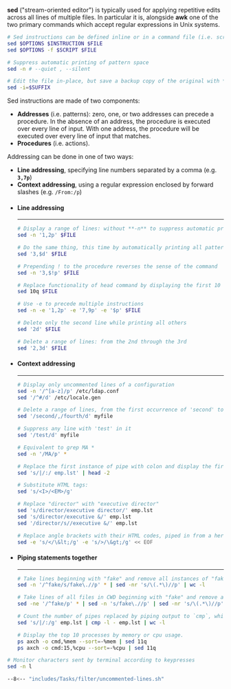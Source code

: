 **sed** ("stream-oriented editor") is typically used for applying repetitive edits across all lines of multiple files. 
In particular it is, alongside **awk** one of the two primary commands which accept regular expressions in Unix systems. 

```sh
# Sed instructions can be defined inline or in a command file (i.e. script).
sed $OPTIONS $INSTRUCTION $FILE
sed $OPTIONS -f $SCRIPT $FILE
```

```sh
# Suppress automatic printing of pattern space
sed -n # --quiet , --silent

# Edit the file in-place, but save a backup copy of the original with **$SUFFIX** appended to the filename.
sed -i=$SUFFIX
```

Sed instructions are made of two components: 

- **Addresses** (i.e. patterns): zero, one, or two addresses can precede a procedure. In the absence of an address, the procedure is executed over every line of input. With one address, the procedure will be executed over every line of input that matches.
- **Procedures** (i.e. actions).


Addressing can be done in one of two ways:

- **Line addressing**, specifying line numbers separated by a comma (e.g. **`3,7p`**)
- **Context addressing**, using a regular expression enclosed by forward slashes (e.g. `/From:/p`)

<div class="grid cards" markdown>

-   #### Line addressing

    ---

    ```sh
    # Display a range of lines: without **-n** to suppress automatic printing of pattern space, each line will be printed twice
    sed -n '1,2p' $FILE

    # Do the same thing, this time by automatically printing all pattern space but suppressing from the third line on. $ refers to the last line
    sed '3,$d' $FILE

    # Prepending ! to the procedure reverses the sense of the command
    sed -n '3,$!p' $FILE

    # Replace functionality of head command by displaying the first 10 lines, then quitting
    sed 10q $FILE

    # Use -e to precede multiple instructions
    sed -n -e '1,2p' -e '7,9p' -e '$p' $FILE

    # Delete only the second line while printing all others
    sed '2d' $FILE

    # Delete a range of lines: from the 2nd through the 3rd
    sed '2,3d' $FILE
    ```

-   #### Context addressing

    ---

    ```sh title="Context addressing"
    # Display only uncommented lines of a configuration
    sed -n '/^[a-z]/p' /etc/ldap.conf
    sed '/^#/d' /etc/locale.gen

    # Delete a range of lines, from the first occurrence of 'second' to the line with the first occurrence of 'fourth'
    sed '/second/,/fourth/d' myfile

    # Suppress any line with 'test' in it
    sed '/test/d' myfile

    # Equivalent to grep MA *
    sed -n '/MA/p' *

    # Replace the first instance of pipe with colon and display the first two lines.
    sed 's/|/:/ emp.lst' | head -2

    # Substitute HTML tags:
    sed 's/<I>/<EM>/g'

    # Replace "director" with "executive director"
    sed 's/director/executive director/' emp.lst
    sed 's/director/executive &/' emp.lst
    sed '/director/s//executive &/' emp.lst

    # Replace angle brackets with their HTML codes, piped in from a heredoc:
    sed -e 's/</\&lt;/g' -e 's/>/\&gt;/g' << EOF
    ```

-   #### Piping statements together

    ---

    ```sh
    # Take lines beginning with "fake" and remove all instances of "fake.", piping them... remove all parentheses with content and count lines of output (results)
    sed -n '/^fake/s/fake\.//p' * | sed -nr 's/\(.*\)//p' | wc -l

    # Take lines of all files in CWD beginning with "fake" and remove all instances of string "fake." Then remove all parentheses with any content within them and print only the top 10 lines
    sed -ne '/^fake/p' * | sed -n 's/fake\.//p' | sed -nr 's/\(.*\)//p' | sed 11q

    # Count the number of pipes replaced by piping output to `cmp`, which will use the `-l` option to output byte numbers of differing values, then counting the lines of output (YUG:456)
    sed 's/|/:/g' emp.lst | cmp -l - emp.lst | wc -l

    # Display the top 10 processes by memory or cpu usage.
    ps axch -o cmd,%mem --sort=-%mem | sed 11q
    ps axch -o cmd:15,%cpu --sort=-%cpu | sed 11q
    ```

</div>

```sh
# Monitor characters sent by terminal according to keypresses
sed -n l

--8<-- "includes/Tasks/filter/uncommented-lines.sh"
```